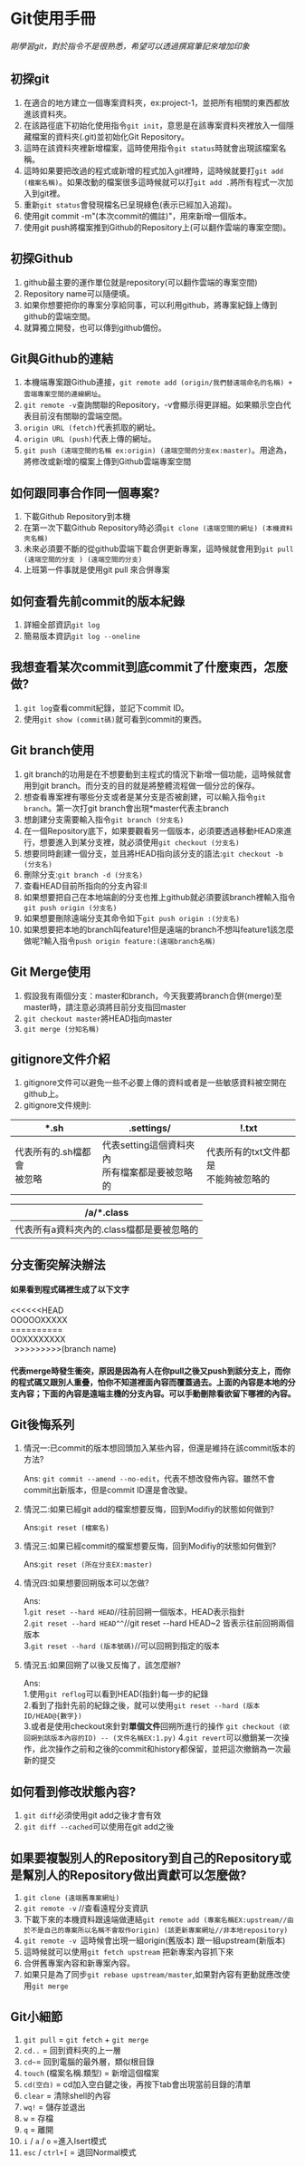 # Git使用手冊
###### 剛學習git，對於指令不是很熟悉，希望可以透過撰寫筆記來增加印象

## 初探git
1. 在適合的地方建立一個專案資料夾，ex:project-1，並把所有相關的東西都放進該資料夾。
2. 在該路徑底下初始化使用指令`git init`，意思是在該專案資料夾裡放入一個隱藏檔案的資料夾(.git)並初始化Git Repository。
3. 這時在該資料夾裡新增檔案，這時使用指令`git status`時就會出現該檔案名稱。
4. 這時如果要把改過的程式或新增的程式加入git裡時，這時候就要打`git add (檔案名稱)`。如果改動的檔案很多這時候就可以打`git add .`將所有程式一次加入到git裡。
5. 重新`git status`會發現檔名已呈現綠色(表示已經加入追蹤)。
6. 使用git commit -m"(本次commit的備註)"，用來新增一個版本。
7. 使用git push將檔案推到Github的Repository上(可以翻作雲端的專案空間)。

## 初探Github
1. github最主要的運作單位就是repository(可以翻作雲端的專案空間)
2. Repository name可以隨便填。
3. 如果你想要把你的專案分享給同事，可以利用github，將專案紀錄上傳到github的雲端空間。
4. 就算獨立開發，也可以傳到github備份。

## Git與Github的連結
1. 本機端專案跟Github連接，`git remote add (origin/我們替遠端命名的名稱) + 雲端專案空間的連線網址`。
2. `git remote -v`查詢關聯的Repository，-v會顯示得更詳細。如果顯示空白代表目前沒有關聯的雲端空間。
3. `origin URL (fetch)`代表抓取的網址。
4. `origin URL (push)`代表上傳的網址。
5. `git push (遠端空間的名稱 ex:origin) (遠端空間的分支ex:master)`。用途為，將修改或新增的檔案上傳到Github雲端專案空間

## 如何跟同事合作同一個專案?
1. 下載Github Repository到本機
2. 在第一次下載Github Repository時必須`git clone (遠端空間的網址) (本機資料夾名稱)`
3. 未來必須要不斷的從github雲端下載合併更新專案，這時候就會用到`git pull (遠端空間的分支 ) (遠端空間的分支)`
4. 上班第一件事就是使用git pull 來合併專案

## 如何查看先前commit的版本紀錄
1. 詳細全部資訊`git log` 
2. 簡易版本資訊`git log --oneline`

## 我想查看某次commit到底commit了什麼東西，怎麼做?
1. `git log`查看commit紀錄，並記下commit ID。
2. 使用`git show (commit碼)`就可看到commit的東西。

## Git branch使用
1. git branch的功用是在不想要動到主程式的情況下新增一個功能，這時候就會用到git branch。而分支的目的就是將整體流程做一個分岔的保存。
2. 想查看專案裡有哪些分支或者是某分支是否被創建，可以輸入指令`git branch`。第一次打git branch會出現*master代表主branch
3. 想創建分支需要輸入指令`git branch (分支名)` 
4. 在一個Repository底下，如果要觀看另一個版本，必須要透過移動HEAD來進行，想要進入到某分支裡，就必須使用`git checkout (分支名)`
5. 想要同時創建一個分支，並且將HEAD指向該分支的語法:`git checkout -b (分支名)`
6. 刪除分支:`git branch -d (分支名)`
7. 查看HEAD目前所指向的分支內容:ll
8. 如果想要把自己在本地端創的分支也推上github就必須要該branch裡輸入指令`git push origin (分支名)`
9. 如果想要刪除遠端分支其命令如下`git push origin :(分支名)`
10. 如果想要把本地的branch叫feature1但是遠端的branch不想叫feature1該怎麼做呢?輸入指令`push origin feature:(遠端branch名稱)`

## Git Merge使用
1. 假設我有兩個分支：master和branch，今天我要將branch合併(merge)至master時，請注意必須將目前分支指回master
2. `git checkout master`將HEAD指向master
3. `git merge (分知名稱)`

## gitignore文件介紹
1. gitignore文件可以避免一些不必要上傳的資料或者是一些敏感資料被空開在github上。
2. gitignore文件規則:

| *.sh | .settings/ | !.txt |
| -------- | -------- | -------- |
| 代表所有的.sh檔都會</br>被忽略| 代表setting這個資料夾內</br>所有檔案都是要被忽略的    | 代表所有的txt文件都是</br>不能夠被忽略的| 


| /a/*.class |
| -------- | 
| 代表所有a資料夾內的.class檔都是要被忽略的|

## 分支衝突解決辦法
#### 如果看到程式碼裡生成了以下文字
<<<<<<HEAD<br>
OOOOOXXXXX<br>
==========<br>
OOXXXXXXXX<br>
&ensp;>>>>>>>>>(branch name)<br>
#### 代表merge時發生衝突，原因是因為有人在你pull之後又push到該分支上，而你的程式碼又跟別人重疊，怕你不知道裡面內容而覆蓋過去。上面的內容是本地的分支內容；下面的內容是遠端主機的分支內容。可以手動刪除看欲留下哪裡的內容。

## Git後悔系列
1. 情況一:已commit的版本想回頭加入某些內容，但還是維持在該commit版本的方法?<p></p>
Ans: `git commit --amend --no-edit`，代表不想改發佈內容。雖然不會commit出新版本，但是commit ID還是會改變。

2. 情況二:如果已經git add的檔案想要反悔，回到Modifiy的狀態如何做到?<p></p>
Ans:`git reset (檔案名)`

3. 情況三:如果已經commit的檔案想要反悔，回到Modifiy的狀態如何做到?<p></p>
Ans:`git reset (所在分支EX:master)`

4. 情況四:如果想要回朔版本可以怎做?<p></p>
Ans:<br>
1.`git reset --hard HEAD`//往前回朔一個版本，HEAD表示指針<br>
2.`git reset --hard HEAD^^`//git reset --hard HEAD~2 皆表示往前回朔兩個版本<br>
3.`git reset --hard (版本號碼)`//可以回朔到指定的版本

5. 情況五:如果回朔了以後又反悔了，該怎麼辦?<p></p>
Ans:<br>
1.使用`git reflog`可以看到HEAD(指針)每一步的紀錄<br>
2.看到了指針先前的紀錄之後，就可以使用`git reset --hard (版本ID/HEAD@{數字})`<br>
3.或者是使用checkout來針對**單個文件**回朔所進行的操作
`git checkout (欲回朔到該版本內容的ID) -- (文件名稱EX:1.py)`
4.`git revert`可以撤銷某一次操作，此次操作之前和之後的commit和history都保留，並把這次撤銷為一次最新的提交

## 如何看到修改狀態內容?
1. `git diff`必須使用git add之後才會有效
2. `git diff --cached`可以使用在git add之後

## 如果要複製別人的Repository到自己的Repository或是幫別人的Repository做出貢獻可以怎麼做?
1. `git clone (遠端舊專案網址)`
2. `git remote -v` //查看遠程分支資訊
3. 下載下來的本機資料跟遠端做連結`git remote add (專案名稱EX:upstream//由於不是自己的專案所以名稱不會取作origin) (該更新專案網址//非本地repository)`
4. `git remote -v `這時候會出現一組origin(舊版本) 跟一組upstream(新版本)
5. 這時候就可以使用`git fetch upstream` 把新專案內容抓下來
6. 合併舊專案內容和新專案內容。
7. 如果只是為了同步`git rebase upstream/master`,如果對內容有更動就應改使用`git merge`


## Git小細節
1. `git pull` = `git fetch` + `git merge`
2. `cd..` = 回到資料夾的上一層
3. `cd~`= 回到電腦的最外層，類似根目錄
4. `touch` (檔案名稱.類型) = 新增這個檔案
5. `cd(空白)` = cd加入空白鍵之後，再按下tab會出現當前目錄的清單
6. `clear` = 清除shell的內容
7. `wq!` = 儲存並退出
8. `w` = 存檔
9. `q` = 離開
10. `i` / `a` / `o` =進入Isert模式
11. `esc` / `ctrl+[` = 退回Normal模式